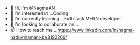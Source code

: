 - 👋 Hi, I’m @NagmaAN
- 👀 I’m interested in ...Coding
- 🌱 I’m currently learning ...Full stack MERN developer.
- 💞️ I’m looking to collaborate on ...
- 📫 How to reach me ...https://www.linkedin.com/in/nagma-naduvinamani-ba8192209/

<!---
NagmaAN/NagmaAN is a ✨ special ✨ repository because its `README.md` (this file) appears on your GitHub profile.
You can click the Preview link to take a look at your changes.
--->
